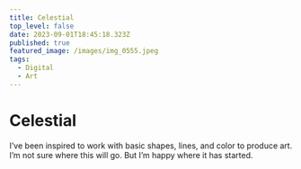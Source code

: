 ```yaml
---
title: Celestial
top_level: false
date: 2023-09-01T18:45:18.323Z
published: true
featured_image: /images/img_0555.jpeg
tags:
  - Digital
  - Art
---
```

# Celestial

I’ve been inspired to work with basic shapes, lines, and color to produce art. I’m not sure where this will go. But I’m happy where it has started.